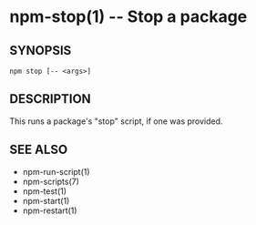 npm-stop(1) -- Stop a package
=============================










































<extoc></extoc>

## SYNOPSIS

    npm stop [-- <args>]

## DESCRIPTION

This runs a package's "stop" script, if one was provided.

## SEE ALSO

* npm-run-script(1)
* npm-scripts(7)
* npm-test(1)
* npm-start(1)
* npm-restart(1)
